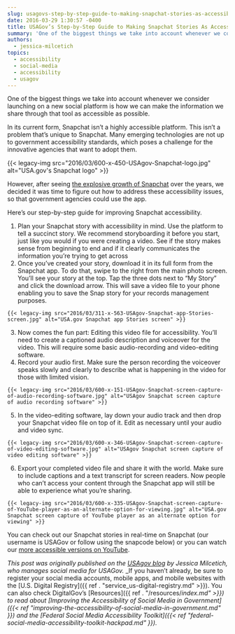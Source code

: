 ```yaml
---
slug: usagovs-step-by-step-guide-to-making-snapchat-stories-as-accessible-as-possible
date: 2016-03-29 1:30:57 -0400
title: USAGov’s Step-by-Step Guide to Making Snapchat Stories As Accessible As Possible
summary: 'One of the biggest things we take into account whenever we consider launching on a new social platform is how we can make the information we share through that tool as accessible as possible. In its current form, Snapchat isn’t a highly accessible platform. This isn’t a problem that’s unique to Snapchat. Many emerging technologies'
authors:
  - jessica-milcetich
topics:
  - accessibility
  - social-media
  - accessibility
  - usagov
---
```


One of the biggest things we take into account whenever we consider launching on a new social platform is how we can make the information we share through that tool as accessible as possible.

In its current form, Snapchat isn’t a highly accessible platform. This isn’t a problem that’s unique to Snapchat. Many emerging technologies are not up to government accessibility standards, which poses a challenge for the innovative agencies that want to adopt them.

{{< legacy-img src="2016/03/600-x-450-USAgov-Snapchat-logo.jpg" alt="USA.gov's Snapchat logo" >}}

However, after seeing [the explosive growth of Snapchat](https://www.whitehouse.gov/blog/2016/01/11/whitehouse-joins-snapchat) over the years, we decided it was time to figure out how to address these accessibility issues, so that government agencies could use the app.

Here’s our step-by-step guide for improving Snapchat accessibility.

  1. Plan your Snapchat story with accessibility in mind. Use the platform to tell a succinct story. We recommend storyboarding it before you start, just like you would if you were creating a video. See if the story makes sense from beginning to end and if it clearly communicates the information you’re trying to get across
  2. Once you’ve created your story, download it in its full form from the Snapchat app. To do that, swipe to the right from the main photo screen. You’ll see your story at the top. Tap the three dots next to “My Story” and click the download arrow. This will save a video file to your phone enabling you to save the Snap story for your records management purposes.
  
    {{< legacy-img src="2016/03/311-x-563-USAgov-Snapchat-app-Stories-screen.jpg" alt="USA.gov Snapchat app Stories screen" >}}
  3. Now comes the fun part: Editing this video file for accessibility. You’ll need to create a captioned audio description and voiceover for the video. This will require some basic audio-recording and video-editing software.
  4. Record your audio first. Make sure the person recording the voiceover speaks slowly and clearly to describe what is happening in the video for those with limited vision.
  
    {{< legacy-img src="2016/03/600-x-151-USAgov-Snapchat-screen-capture-of-audio-recording-software.jpg" alt="USAgov Snapchat screen capture of audio recording software" >}}
  5. In the video-editing software, lay down your audio track and then drop your Snapchat video file on top of it. Edit as necessary until your audio and video sync.
  
    {{< legacy-img src="2016/03/600-x-346-USAgov-Snapchat-screen-capture-of-video-editing-software.jpg" alt="USAgov Snapchat screen capture of video editing software" >}}
  6. Export your completed video file and share it with the world. Make sure to include captions and a text transcript for screen readers. Now people who can’t access your content through the Snapchat app will still be able to experience what you’re sharing.
  
    {{< legacy-img src="2016/03/600-x-335-USAgov-Snapchat-screen-capture-of-YouTube-player-as-an-alternate-option-for-viewing.jpg" alt="USA.gov Snapchat screen capture of YouTube player as an alternate option for viewing" >}}

You can check out our Snapchat stories in real-time on Snapchat (our username is USAGov or follow using the snapcode below) or you can watch our [more accessible versions on YouTube](https://www.youtube.com/watch?v=zogckVOaWJk&list=PLrcvzEeHM66sPsgTJSWdRx5zpKuGB-IhB).

_This post was originally published on the [USAgov blog](https://blog.usa.gov/) by Jessica Milcetich, who manages social media for USAGov._
_If you haven’t already, be sure to register your social media accounts, mobile apps, and mobile websites with the [U.S. Digital Registry]({{ ref . "service_us-digital-registry.md" >}}). You can also check DigitalGov’s [Resources]({{ ref . "/resources/_index.md" >}}) to read about [Improving the Accessibility of Social Media in Government]({{< ref "improving-the-accessibility-of-social-media-in-government.md" }}) and the [Federal Social Media Accessibility Toolkit]({{< ref "federal-social-media-accessibility-toolkit-hackpad.md" }})._